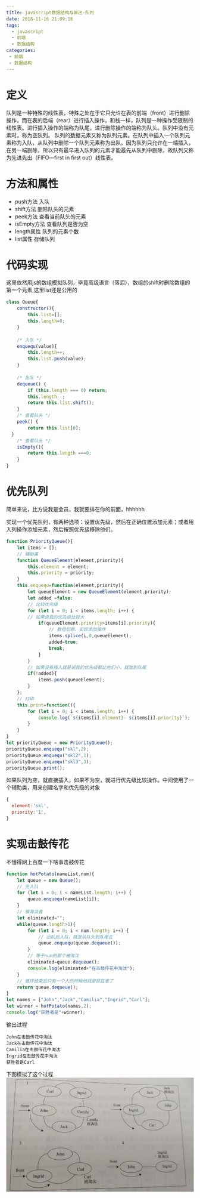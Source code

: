```yaml
---
title: javascript数据结构与算法-队列
date: 2018-11-16 21:09:18
tags: 
  - javascript
  - 前端
  - 数据结构
categories:
 - 前端
 - 数据结构
---
```

# 定义
队列是一种特殊的线性表，特殊之处在于它只允许在表的前端（front）进行删除操作，而在表的后端（rear）进行插入操作，和栈一样，队列是一种操作受限制的线性表。进行插入操作的端称为队尾，进行删除操作的端称为队头。队列中没有元素时，称为空队列。
队列的数据元素又称为队列元素。在队列中插入一个队列元素称为入队，从队列中删除一个队列元素称为出队。因为队列只允许在一端插入，在另一端删除，所以只有最早进入队列的元素才能最先从队列中删除，故队列又称为先进先出（FIFO—first in first out）线性表。
# 方法和属性
- push方法 入队
- shift方法  删除队头的元素
- peek方法 查看当前队头的元素
- isEmpty方法 查看队列是否为空
- length属性 队列的元素个数
- list属性  存储队列  
# 代码实现
这里依然用js的数组模拟队列，毕竟高级语言（落泪），数组的shift时删除数组的第一个元素,这里list还是公用的
```javascript
class Queue{
	constructor(){
	    this.list=[];
	    this.length=0;
	}

	/* 入队 */
	enquequ(value){
	    this.length++;
	    this.list.push(value);
	}

	/* 出队 */
	dequeue() {
	    if (this.length === 0) return;
	    this.length--;
	    return this.list.shift();
	}
	/* 查看队头 */
	peek() {
	    return this.list[0];
  }
	/* 查看队头 */
	isEmpty(){
	    return this.length ===0;
	}
}
```
# 优先队列
简单来说，比方说我是会员，我就要排在你的前面，hhhhhh

实现一个优先队列，有两种选项：设置优先级，然后在正确位置添加元素；或者用入列操作添加元素，然后按照优先级移除他们。
```javascript
function PriorityQueue(){
	let items = [];
	// 辅助类
	function QueueElement(element,priority){
	    this.element = element;
	    this.priority = priority;
	}
	this.enquequ=function(element,priority){
	    let queueElement = new QueueElement(element,priority);
	    let added =false;
	    // 比较优先级
	    for (let i = 0; i < items.length; i++) {
	    // 如果说我的优先级比较大
	        if(queueElement.priority>items[i].priority){
	            // 数组切割，实现添加操作
	            items.splice(i,0,queueElement);
	            added=true;
	            break;
	        }
	    }
	    // 如果没有插入就是说我的优先级都比他们小，就放到队尾
	    if(!added){
	        items.push(queueElement);
	    }
	};
	// 打印
	this.print=function(){
	    for (let i = 0; i < items.length; i++) {
	        console.log(`${items[i].element}- ${items[i].priority}`);
	    }
	}
}
let priorityQueue = new PriorityQueue();
priorityQueue.enquequ("skl",2);
priorityQueue.enquequ("skl2",1);
priorityQueue.enquequ("skl3",3);
priorityQueue.print();
```
如果队列为空，就直接插入，如果不为空，就进行优先级比较操作。中间使用了一个辅助类，用来创建名字和优先级的对象
```javascript
{
  element:'skl',
  priority:'1',
}
```
# 实现击鼓传花
不懂得网上百度一下啥事击鼓传花
```javascript
function hotPotato(nameList,num){
	let queue = new Queue();
	// 先入队
	for (let i = 0; i < nameList.length; i++) {
	    queue.enquequ(nameList[i]);
	}
	// 被淘汰者
	let eliminated="";
	while(queue.length>1){
	    for (let i = 0; i < num.length; i++) {
	        // 出队后入队，就是从队头到队尾去
	        queue.enquequ(queue.dequeue());
	    }
	    // 等于num的那个被淘汰
	    eliminated=queue.dequeue();
	    console.log(eliminated+"在击鼓传花中淘汰");
	}
	// 循环结束后只有一个人的时候他就是获胜者了
	return queue.dequeue();
}
let names = ["John","Jack","Camilia","Ingrid","Carl"];
let winner = hotPotato(names,2);
console.log("获胜者是"+winner);
```
输出过程
```
John在击鼓传花中淘汰
Jack在击鼓传花中淘汰
Camilia在击鼓传花中淘汰
Ingrid在击鼓传花中淘汰
获胜者是Carl
```
下图模拟了这个过程
![](/image/javascript数据结构与算法之队列/javascript数据结构与算法之队列-1.png)

